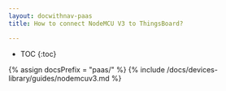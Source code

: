 ```yaml
---
layout: docwithnav-paas
title: How to connect NodeMCU V3 to ThingsBoard?

---
```


* TOC
{:toc}

{% assign docsPrefix = "paas/" %}
{% include /docs/devices-library/guides/nodemcuv3.md %}
